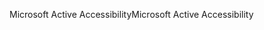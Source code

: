 <span data-ttu-id="d5111-101">Microsoft Active Accessibility</span><span class="sxs-lookup"><span data-stu-id="d5111-101">Microsoft Active Accessibility</span></span>
